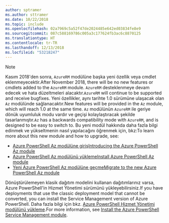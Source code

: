 ```yaml
---
author: sptramer
ms.author: sttramer
ms.date: 10/22/2018
ms.topic: include
ms.openlocfilehash: 02a7969c5a52f47de2024485e642ed03834fe8e9
ms.sourcegitcommit: 087c588169786c005a3c177624fb3ac6c8870125
ms.translationtype: HT
ms.contentlocale: tr-TR
ms.lasthandoff: 12/13/2018
ms.locfileid: "53218247"
---
```

> [!NOTE]
> 
> <span data-ttu-id="b6acd-101">Kasım 2018'den sonra, `AzureRM` modülüne başka yeni özellik veya cmdlet eklenmeyecektir.</span><span class="sxs-lookup"><span data-stu-id="b6acd-101">After November 2018, there will be no new features or cmdlets added to the `AzureRM` module.</span></span> <span data-ttu-id="b6acd-102">`AzureRM` desteklenmeye devam edecek ve hata düzeltmeleri alacaktır.</span><span class="sxs-lookup"><span data-stu-id="b6acd-102">`AzureRM` will continue to be supported and receive bugfixes.</span></span> <span data-ttu-id="b6acd-103">Yeni özellikler, aynı tarihte 1.0 sürümüne ulaşacak olan `Az` modülünde sağlanacaktır.</span><span class="sxs-lookup"><span data-stu-id="b6acd-103">New features will be provided in the `Az` module, which will reach 1.0 at the same time.</span></span> <span data-ttu-id="b6acd-104">`Az` modülünün `AzureRM` ile geriye dönük uyumluluk modu vardır ve geçişi kolaylaştıracak şekilde tasarlanmıştır.</span><span class="sxs-lookup"><span data-stu-id="b6acd-104">`Az` has a backwards compatibility mode with `AzureRM`, and is designed to be easy to switch to.</span></span> <span data-ttu-id="b6acd-105">Bu yeni modül hakkında daha fazla bilgi edinmek ve yükseltmenin nasıl yapılacağını öğrenmek için, bkz:</span><span class="sxs-lookup"><span data-stu-id="b6acd-105">To learn more about this new module and how to upgrade, see:</span></span>
>
> * [<span data-ttu-id="b6acd-106">Azure PowerShell Az modülüne giriş</span><span class="sxs-lookup"><span data-stu-id="b6acd-106">Introducing the Azure PowerShell Az module</span></span>](/powershell/azure/new-azureps-module-az)
> * [<span data-ttu-id="b6acd-107">Azure PowerShell Az modülünü yükleme</span><span class="sxs-lookup"><span data-stu-id="b6acd-107">Install Azure PowerShell Az module</span></span>](/powershell/azure/install-az-ps)
> * [<span data-ttu-id="b6acd-108">Yeni Azure PowerShell Az modülüne geçme</span><span class="sxs-lookup"><span data-stu-id="b6acd-108">Migrate to the new Azure PowerShell Az module</span></span>](/powershell/azure/migrate-from-azurerm-to-az)
>
> <span data-ttu-id="b6acd-109">Dönüştürülemeyen klasik dağıtım modelini kullanan dağıtımlarınız varsa, Azure PowerShell'in Hizmet Yönetimi sürümünü yükleyebilirsiniz.</span><span class="sxs-lookup"><span data-stu-id="b6acd-109">If you have deployments that use the classic deployment model that cannot be converted, you can install the Service Management version of Azure PowerShell.</span></span> <span data-ttu-id="b6acd-110">Daha fazla bilgi için bkz. [Azure PowerShell Hizmet Yönetimi modülünü yükleme](/powershell/azure/servicemanagement/install-azure-ps).</span><span class="sxs-lookup"><span data-stu-id="b6acd-110">For more information, see [Install the Azure PowerShell Service Management module](/powershell/azure/servicemanagement/install-azure-ps).</span></span>
